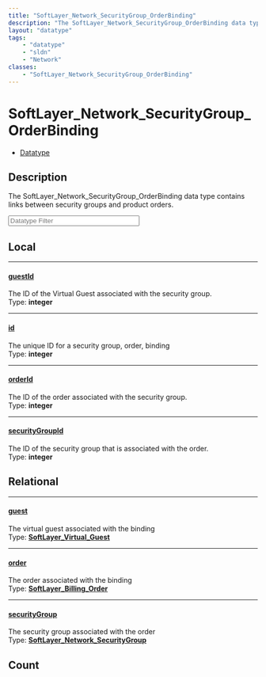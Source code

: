```yaml
---
title: "SoftLayer_Network_SecurityGroup_OrderBinding"
description: "The SoftLayer_Network_SecurityGroup_OrderBinding data type contains links between security groups and product orders."
layout: "datatype"
tags:
    - "datatype"
    - "sldn"
    - "Network"
classes:
    - "SoftLayer_Network_SecurityGroup_OrderBinding"
---
```


# SoftLayer_Network_SecurityGroup_OrderBinding
<div id='service-datatype'>
    <ul id='sldn-reference-tabs'>
        <li id='datatype'> <a href='/reference/datatypes/SoftLayer_Network_SecurityGroup_OrderBinding' >Datatype</a></li>
    </ul>
</div>

## Description 


The SoftLayer_Network_SecurityGroup_OrderBinding data type contains links between security groups and product orders. 





<!-- Filer BEGIN -->
<div class="view-filters">
        <div class="clearfix">
            <div class="search-input-box">
                <input placeholder="Datatype Filter" onkeyup="titleSearch(inputId='prop-input', divId='properties', elementClass='prop-row')" 
                    type="text" id="prop-input" value="" size="30" maxlength="128" class="form-text">
            </div>
        </div>
</div>
<!-- Filer END -->

<div id="properties" class="content">
<div id="localProperties" class="prop-content" >

## Local
<div class="prop-row">

-----
[guestId]: #guestid
#### [guestId]
The ID of the Virtual Guest associated with the security group.  
<span class="type-label">Type: </span>**integer**  



</div>
<div class="prop-row">

-----
[id]: #id
#### [id]
The unique ID for a security group, order, binding  
<span class="type-label">Type: </span>**integer**  



</div>
<div class="prop-row">

-----
[orderId]: #orderid
#### [orderId]
The ID of the order associated with the security group.  
<span class="type-label">Type: </span>**integer**  



</div>
<div class="prop-row">

-----
[securityGroupId]: #securitygroupid
#### [securityGroupId]
The ID of the security group that is associated with the order.  
<span class="type-label">Type: </span>**integer**  



</div>
</div>
<!-- LOCAL PROPERTY END -->

<div id="relationalProperties"  class="prop-content" >

## Relational
<div class="prop-row">

-----
[guest]: #guest
#### [guest]
The virtual guest associated with the binding  
<span class="type-label">Type: </span>**<a href='/reference/datatypes/SoftLayer_Virtual_Guest'>SoftLayer_Virtual_Guest </a>**  



</div>
<div class="prop-row">

-----
[order]: #order
#### [order]
The order associated with the binding  
<span class="type-label">Type: </span>**<a href='/reference/datatypes/SoftLayer_Billing_Order'>SoftLayer_Billing_Order </a>**  



</div>
<div class="prop-row">

-----
[securityGroup]: #securitygroup
#### [securityGroup]
The security group associated with the order  
<span class="type-label">Type: </span>**<a href='/reference/datatypes/SoftLayer_Network_SecurityGroup'>SoftLayer_Network_SecurityGroup </a>**  



</div>

## Count
</div>


